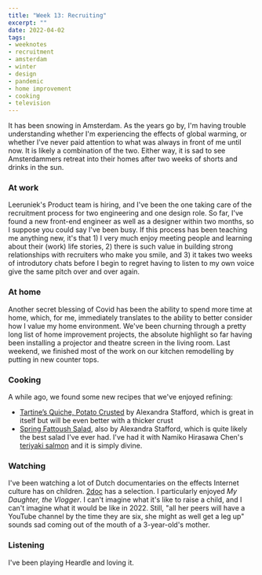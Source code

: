 ```yaml
---
title: "Week 13: Recruiting"
excerpt: ""
date: 2022-04-02
tags:
- weeknotes
- recruitment
- amsterdam
- winter
- design
- pandemic
- home improvement
- cooking
- television
---
```

It has been snowing in Amsterdam. As the years go by, I'm having trouble understanding whether I'm experiencing the effects of global warming, or whether I've never paid attention to what was always in front of me until now. It is likely a combination of the two. Either way, it is sad to see Amsterdammers retreat into their homes after two weeks of shorts and drinks in the sun.

### At work
Leeruniek's Product team is hiring, and I've been the one taking care of the recruitment process for two engineering and one design role. So far, I've found a new front-end engineer as well as a designer within two months, so I suppose you could say I've been busy. If this process has been teaching me anything new, it's that 1) I very much enjoy meeting people and learning about their (work) life stories, 2) there is such value in building strong relationships with recruiters who make you smile, and 3) it takes two weeks of introdutory chats before I begin to regret having to listen to my own voice give the same pitch over and over again.

### At home
Another secret blessing of Covid has been the ability to spend more time at home, which, for me, immediately translates to the ability to better consider how I value my home environment. We've been churning through a pretty long list of home improvement projects, the absolute highlight so far having been installing a projector and theatre screen in the living room. Last weekend, we finished most of the work on our kitchen remodelling by putting in new counter tops. 

### Cooking
A while ago, we found some new recipes that we've enjoyed refining:
- [Tartine’s Quiche, Potato Crusted](https://alexandracooks.com/2016/04/25/tartines-quiche-potato-crusted/) by Alexandra Stafford, which is great in itself but will be even better with a thicker crust 
- [Spring Fattoush Salad](https://alexandracooks.com/2019/05/17/spring-fattoush-salad/), also by Alexandra Stafford, which is quite likely the best salad I've ever had. I've had it with Namiko Hirasawa Chen's [teriyaki salmon](https://www.justonecookbook.com/teriyaki-salmon-recipe/) and it is simply divine.

### Watching
I've been watching a lot of Dutch documentaries on the effects Internet culture has on children. [2doc](https://www.2doc.nl/documentaires/collecties/themas/toekomst/internet.html) has a selection. I particularly enjoyed _My Daughter, the Vlogger_. I can't imagine what it's like to raise a child, and I can't imagine what it would be like in 2022. Still, "all her peers will have a YouTube channel by the time they are six, she might as well get a leg up" sounds sad coming out of the mouth of a 3-year-old's mother.

### Listening
I've been playing Heardle and loving it.